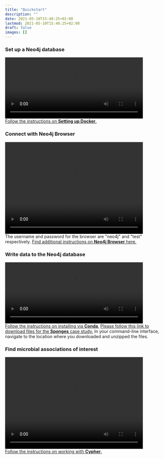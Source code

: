 ```yaml
---
title: "Quickstart"
description: ""
date: 2021-05-10T15:40:25+02:00
lastmod: 2021-05-10T15:40:25+02:00
draft: false
images: []
---
```


<h3>Set up a Neo4j database</h3>
<video controls="" height="200" width="450">
<source src="/videos/docker.mp4" type="video/mp4"> </source>
</video><br>
<a href="/neo4j/docker/docker">Follow the instructions on <b>Setting up Docker</b>.</a>
<h3>Connect with Neo4j Browser</h3>
<video controls="" height="300" width="450">
<source src="/videos/browser.mp4" type="video/mp4"> </source>
</video><br>
The username and password for the browser are "neo4j" and "test" respectively. <a href="/neo4j/browser/browser">Find additional instructions on <b>Neo4j Browser</b> here.</a>
<h3>Write data to the Neo4j database</h3>
<video controls="" height="200" width="450">
<source src="/videos/mako.mp4" type="video/mp4"> </source>
</video><br>
<a href="/installation/instructions/conda/">Follow the instructions on installing via <b>Conda</b>.</a> <a href="/examples/sponges/intro">Please follow this link to download files for the <b>Sponges</b> case study.</a> In your command-line interface, navigate to the location where you downloaded and unzipped the files. 
<h3>Find microbial associations of interest</h3>
<video controls="" height="300" width="450">
<source src="/videos/query.mp4" type="video/mp4"> </source>
</video><br>
<a href="/cypher/introduction/intro">Follow the instructions on working with <b>Cypher</b>.</a>
